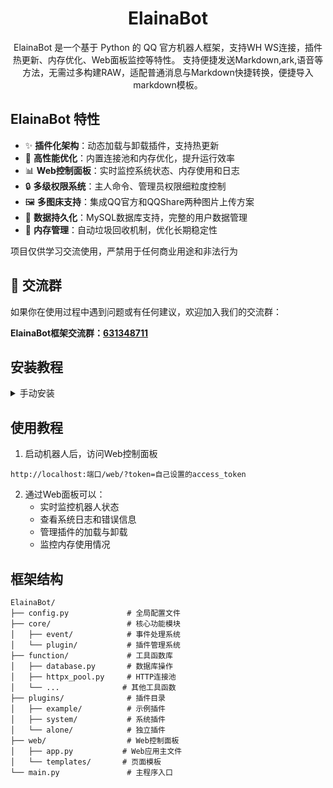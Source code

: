 <div align="center">

# ElainaBot

ElainaBot 是一个基于 Python 的 QQ 官方机器人框架，支持WH WS连接，插件热更新、内存优化、Web面板监控等特性。
支持便捷发送Markdown,ark,语音等方法，无需过多构建RAW，适配普通消息与Markdown快捷转换，便捷导入markdown模板。

</div>

## ElainaBot 特性

- ✨ **插件化架构**：动态加载与卸载插件，支持热更新
- 🚀 **高性能优化**：内置连接池和内存优化，提升运行效率  
- 📊 **Web控制面板**：实时监控系统状态、内存使用和日志
- 🔒 **多级权限系统**：主人命令、管理员权限细粒度控制
- 🖼 **多图床支持**：集成QQ官方和QQShare两种图片上传方案
- 💾 **数据持久化**：MySQL数据库支持，完整的用户数据管理
- 🔄 **内存管理**：自动垃圾回收机制，优化长期稳定性

项目仅供学习交流使用，严禁用于任何商业用途和非法行为

## 📢 交流群

如果你在使用过程中遇到问题或有任何建议，欢迎加入我们的交流群：

**ElainaBot框架交流群：[631348711](https://qun.qq.com/universal-share/share?ac=1&authKey=4uCPPGs1gPBcO5xPp9QJX%2F6Iiy%2B7tKKwigCwrhyqD9ht%2FrEN91u2ujaCY%2FLFdFts&busi_data=eyJncm91cENvZGUiOiI2MzEzNDg3MTEiLCJ0b2tlbiI6IkQ5NGNpdjdDa0JDVzVpYVZiRkp6eEtMdDh1YWJHeE5KT01HUjFXWXlTTGdQeXpjdExLM0pRK3I0TDRkU2lYQisiLCJ1aW4iOiIyMjE4ODcyMDE0In0%3D&data=7wfADui4BPtQy7dP6nXWYXubFHJ0FnYXaQoKwaJ7ufcZltMeJCcd-md36eWq6mEfmLTnc9X0UMpZclaBkeVo4A&svctype=4&tempid=h5_group_info)**


## 安装教程

<details><summary>手动安装</summary>

> 环境准备：Windows/Linux/MacOS  
> [Python 3.8+](https://python.org), [MySQL 5.7+](https://mysql.com), [Git](https://git-scm.com)

1. Git Clone 项目

```bash
git clone https://github.com/lengxi-root/ElainaBot.git
cd ElainaBot
```

2. 安装依赖包

```bash
pip install -r requirements.txt
```

3. 配置机器人

编辑 `config.py` 文件，填写QQ机器人等配置信息：

```python
# 机器人配置
appid = "机器人APPID"
secret = "机器人SECRET" 



# 数据库配置
DB_CONFIG = {
    'host': 'localhost',
    'port': 3306,
    'user': '用户名',
    'password': '密码',
    'database': '数据库名',
    # ...其他配置
}
```

4. 运行机器人

```bash
python main.py
```

</details>

## 使用教程

1. 启动机器人后，访问Web控制面板

```
http://localhost:端口/web/?token=自己设置的access_token
```

2. 通过Web面板可以：
   - 实时监控机器人状态
   - 查看系统日志和错误信息
   - 管理插件的加载与卸载
   - 监控内存使用情况

## 框架结构

```
ElainaBot/
├── config.py             # 全局配置文件
├── core/                 # 核心功能模块
│   ├── event/            # 事件处理系统
│   └── plugin/           # 插件管理系统
├── function/             # 工具函数库
│   ├── database.py       # 数据库操作
│   ├── httpx_pool.py     # HTTP连接池
│   └── ...              # 其他工具函数
├── plugins/              # 插件目录
│   ├── example/          # 示例插件
│   ├── system/           # 系统插件
│   └── alone/            # 独立插件
├── web/                  # Web控制面板
│   ├── app.py           # Web应用主文件
│   └── templates/       # 页面模板
└── main.py               # 主程序入口
```






